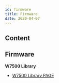 ```yaml
---
id: firmware
title: Firmware
date: 2020-04-07
---
```



## Content
## Firmware

**W7500 Library**

  * [ W7500 Library PAGE ]()
